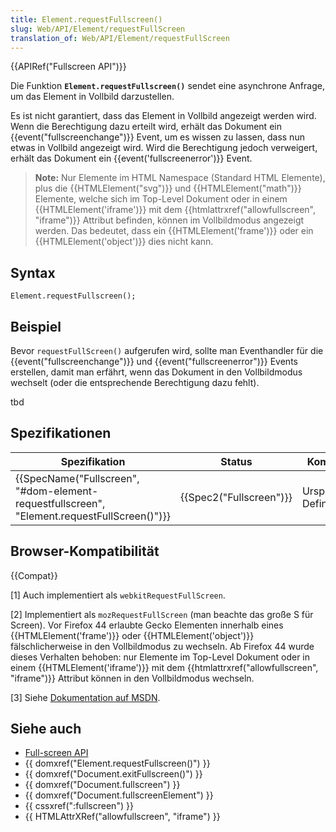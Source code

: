 ```yaml
---
title: Element.requestFullscreen()
slug: Web/API/Element/requestFullScreen
translation_of: Web/API/Element/requestFullScreen
---
```

{{APIRef("Fullscreen API")}}

Die Funktion **`Element.requestFullscreen()`** sendet eine asynchrone Anfrage, um das Element in Vollbild darzustellen.

Es ist nicht garantiert, dass das Element in Vollbild angezeigt werden wird. Wenn die Berechtigung dazu erteilt wird, erhält das Dokument ein {{event("fullscreenchange")}} Event, um es wissen zu lassen, dass nun etwas in Vollbild angezeigt wird. Wird die Berechtigung jedoch verweigert, erhält das Dokument ein {{event('fullscreenerror')}} Event.

> **Note:** Nur Elemente im HTML Namespace (Standard HTML Elemente), plus die {{HTMLElement("svg")}} und {{HTMLElement("math")}} Elemente, welche sich im Top-Level Dokument oder in einem {{HTMLElement('iframe')}} mit dem {{htmlattrxref("allowfullscreen", "iframe")}} Attribut befinden, können im Vollbildmodus angezeigt werden. Das bedeutet, dass ein {{HTMLElement('frame')}} oder ein {{HTMLElement('object')}} dies nicht kann.

## Syntax

    Element.requestFullscreen();

## Beispiel

Bevor `requestFullScreen()` aufgerufen wird, sollte man Eventhandler für die {{event("fullscreenchange")}} und {{event("fullscreenerror")}} Events erstellen, damit man erfährt, wenn das Dokument in den Vollbildmodus wechselt (oder die entsprechende Berechtigung dazu fehlt).

tbd

## Spezifikationen

| Spezifikation                                                                                                            | Status                           | Kommentar                |
| ------------------------------------------------------------------------------------------------------------------------ | -------------------------------- | ------------------------ |
| {{SpecName("Fullscreen", "#dom-element-requestfullscreen", "Element.requestFullScreen()")}} | {{Spec2("Fullscreen")}} | Ursprüngliche Definition |

## Browser-Kompatibilität

{{Compat}}

\[1] Auch implementiert als `webkitRequestFullScreen`.

\[2] Implementiert als `mozRequestFullScreen` (man beachte das große S für Screen). Vor Firefox 44 erlaubte Gecko Elementen innerhalb eines {{HTMLElement('frame')}} oder {{HTMLElement('object')}} fälschlicherweise in den Vollbildmodus zu wechseln. Ab Firefox 44 wurde dieses Verhalten behoben: nur Elemente im Top-Level Dokument oder in einem {{HTMLElement('iframe')}} mit dem {{htmlattrxref("allowfullscreen", "iframe")}} Attribut können in den Vollbildmodus wechseln.

\[3] Siehe [Dokumentation auf MSDN](https://msdn.microsoft.com/en-us/library/dn254939%28v=vs.85%29.aspx).

## Siehe auch

- [Full-screen API](/de/docs/Web/API/Fullscreen_API)
- {{ domxref("Element.requestFullscreen()") }}
- {{ domxref("Document.exitFullscreen()") }}
- {{ domxref("Document.fullscreen") }}
- {{ domxref("Document.fullscreenElement") }}
- {{ cssxref(":fullscreen") }}
- {{ HTMLAttrXRef("allowfullscreen", "iframe") }}
